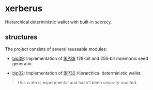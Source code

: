 # xerberus

Hierarchical deterministic wallet with built-in secrecy.


## structures

The project consists of several reuseable modules:

- [bip39](src/bip39): Implementation of [BIP39](https://github.com/bitcoin/bips/blob/master/bip-0039.mediawiki) 128-bit and 256-bit mnemonic seed generator.

- [bip32](src/bip32): Implementation of [BIP32](https://github.com/bitcoin/bips/blob/master/bip-0032.mediawiki) Hierarchical deterministic wallet.

> This crate is experimental and hasn't been security-audited.